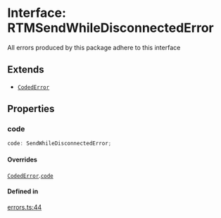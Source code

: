 # Interface: RTMSendWhileDisconnectedError

All errors produced by this package adhere to this interface

## Extends

- [`CodedError`](CodedError.md)

## Properties

### code

```ts
code: SendWhileDisconnectedError;
```

#### Overrides

[`CodedError`](CodedError.md).[`code`](CodedError.md#code)

#### Defined in

[errors.ts:44](https://github.com/slackapi/node-slack-sdk/blob/c15385ef93ccdde9702f52f7d1f445999203d794/packages/rtm-api/src/errors.ts#L44)
